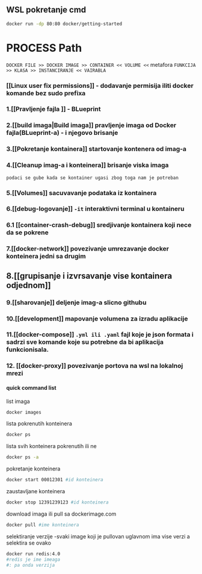 ## WSL pokretanje cmd
```bash
docker run -dp 80:80 docker/getting-started
```
# PROCESS Path
`DOCKER FILE >> DOCKER IMAGE >> CONTAINER << VOLUME <<`
metafora
`FUNKCIJA >> KLASA >> INSTANCIRANJE << VAIRABLA`

### [[Linux user fix permissions]] - dodavanje permisija iliti docker komande bez sudo prefixa

### 1.[[Pravljenje fajla ]] - BLueprint

### 2.[[build imaga|Build imaga]] pravljenje imaga od Docker fajla(BLueprint-a) - i njegovo brisanje

### 3.[[Pokretanje kontainera]] startovanje kontenera od imag-a

### 4.[[Cleanup imag-a i konteinera]]  brisanje viska imaga 

`podaci se gube kada se kontainer ugasi zbog toga nam je potreban`
### 5.[[Volumes]] sacuvavanje podataka iz kontainera

### 6.[[debug-logovanje]]  `-it` interaktivni terminal u kontaineru

### 6.1 [[container-crash-debug]] sredjivanje kontainera koji nece da se pokrene

### 7.[[docker-network]] povezivanje umrezavanje docker konteinera jedni sa drugim

## 8.[[grupisanje i izvrsavanje vise kontainera odjednom]]

### 9.[[sharovanje]] deljenje imag-a slicno githubu

### 10.[[development]] mapovanje volumena za izradu aplikacije

### 11.[[docker-compose]] `.yml ili .yaml` fajl koje je json formata i sadrzi sve komande koje su potrebne da bi aplikacija funkcionisala.

### 12. [[docker-proxy]] povezivanje portova na wsl na lokalnoj mrezi
#### quick command list
list imaga 
```bash
docker images
```

lista pokrenutih konteinera
```bash
docker ps
```

lista svih konteinera pokrenutih ili ne 
```bash
docker ps -a
```

pokretanje konteinera 
```bash
docker start 00012301 #id konteinera 
```

zaustavljane konteinera
```bash
docker stop 12391239123 #id konteinera
```


download imaga ili  pull sa dockerimage.com
```bash
docker pull #ime konteinera
```

selektiranje verzije 
-svaki  image koji je pullovan uglavnom ima vise verzi a selektira se ovako
```bash
docker run redis:4.0
#redis je ime imeaga 
#: pa onda verzija
```

